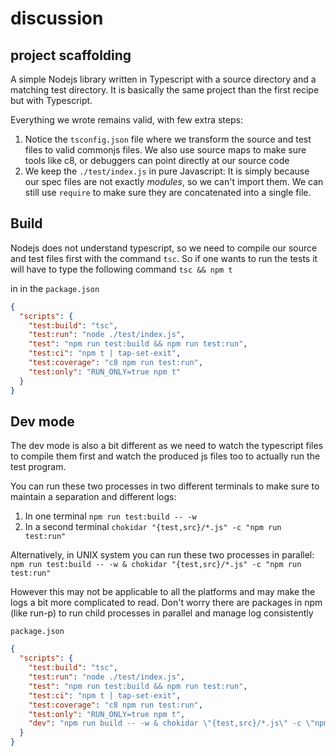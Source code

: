 # discussion

## project scaffolding

A simple Nodejs library written in Typescript with a source directory and a matching test directory. It is basically the same project than the first recipe
but with Typescript.

Everything we wrote remains valid, with few extra steps:
1. Notice the ``tsconfig.json`` file where we transform the source and test files to valid commonjs files. We also use source maps to make sure tools like c8, or debuggers can point directly at our source code
2. We keep the ``./test/index.js`` in pure Javascript: It is simply because our spec files are not exactly *modules*, so we can't import them. We can
still use ``require`` to make sure they are concatenated into a single file.

## Build

Nodejs does not understand typescript, so we need to compile our source and test files first with the command ``tsc``. So if one wants to run the tests it will have
to type the following command ``tsc && npm t``

in in the ``package.json``
```json
{
  "scripts": {
    "test:build": "tsc",
    "test:run": "node ./test/index.js",
    "test": "npm run test:build && npm run test:run",
    "test:ci": "npm t | tap-set-exit",
    "test:coverage": "c8 npm run test:run",
    "test:only": "RUN_ONLY=true npm t"
  }
}
```

## Dev mode 

The dev mode is also a bit different as we need to watch the typescript files to compile them first and watch the produced js files too to actually run 
the test program. 

You can run these two processes in two different terminals to make sure to maintain a separation and different logs:
1. In one terminal  ``npm run test:build -- -w``
2. In a second terminal ``chokidar "{test,src}/*.js" -c "npm run test:run"``

Alternatively, in UNIX system you can run these two processes in parallel: ``npm run test:build -- -w & chokidar "{test,src}/*.js" -c "npm run test:run"``

However this may not be applicable to all the platforms and may make the logs a bit more complicated to read. 
Don't worry there are packages in npm (like run-p) to run child processes in parallel and manage log consistently

``package.json``
```json
{
  "scripts": {
    "test:build": "tsc",
    "test:run": "node ./test/index.js",
    "test": "npm run test:build && npm run test:run",
    "test:ci": "npm t | tap-set-exit",
    "test:coverage": "c8 npm run test:run",
    "test:only": "RUN_ONLY=true npm t",
    "dev": "npm run build -- -w & chokidar \"{test,src}/*.js\" -c \"npm run test:run\""
  }
}
```


 